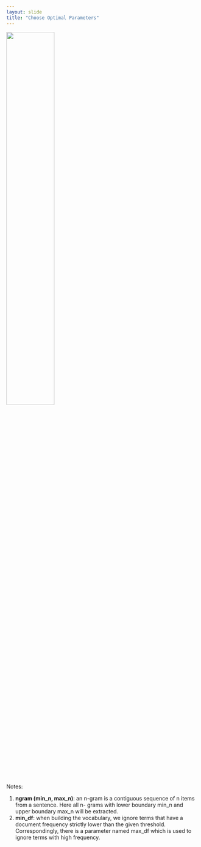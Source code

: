 ```yaml
---
layout: slide
title: "Choose Optimal Parameters"
---
```


<img src="{{ site.baseurl }}/assets/img/plot.png" width="50%" height="50%">

Notes:
1. **ngram (min_n, max_n)**: an n-gram is a contiguous sequence of n items from a sentence. Here all n- grams with lower boundary min_n and upper boundary max_n will be extracted.
2. **min_df**: when building the vocabulary, we ignore terms that have a document frequency strictly lower than the given threshold. Correspondingly, there is a parameter named max_df which is used to ignore terms with high frequency.
